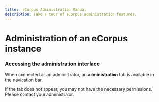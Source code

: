 ```yaml
---
title:  eCorpus Administration Manual
description: Take a tour of eCorpus administration features.
---
```


# Administration of an eCorpus instance

### Accessing the administration interface

When connected as an administrator, an <b>administration</b> tab is available in the navigation bar.

If the tab does not appear, you may not have the necessary permissions. Please contact your administrator.





